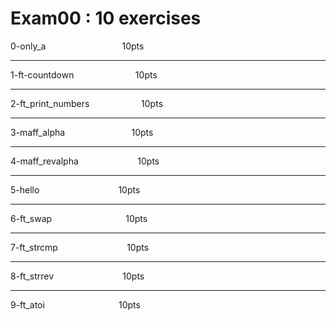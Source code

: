 # Exam00 : 10 exercises
0-only_a $~~~~~~~~~~~~~~~~~~~~~~~~~~~~~~$10pts <br/>
_______________________________________________
1-ft-countdown $~~~~~~~~~~~~~~~~~~~~~~~~$10pts <br />
_______________________________________________
2-ft_print_numbers $~~~~~~~~~~~~~~~~~~~~$10pts <br />
_______________________________________________
3-maff_alpha $~~~~~~~~~~~~~~~~~~~~~~~~~~$10pts <br />
_______________________________________________
4-maff_revalpha $~~~~~~~~~~~~~~~~~~~~~~~$10pts <br />
_______________________________________________
5-hello $~~~~~~~~~~~~~~~~~~~~~~~~~~~~~~~$10pts <br />
_______________________________________________
6-ft_swap $~~~~~~~~~~~~~~~~~~~~~~~~~~~~~$10pts <br />
_______________________________________________
7-ft_strcmp $~~~~~~~~~~~~~~~~~~~~~~~~~~~$10pts <br />
_______________________________________________
8-ft_strrev $~~~~~~~~~~~~~~~~~~~~~~~~~~~$10pts <br />
_______________________________________________
9-ft_atoi $~~~~~~~~~~~~~~~~~~~~~~~~~~~~~$10pts <br />
